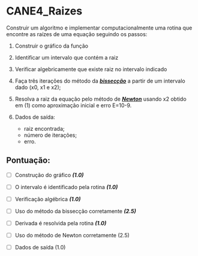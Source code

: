 # CANE4_Raizes

Construir um algoritmo e implementar computacionalmente uma rotina que encontre as raízes de uma equação seguindo os passos:

1) Construir o gráfico da função

2) Identificar um intervalo que contém a raiz

3) Verificar algebricamente que existe raiz no intervalo indicado

4) Faça três iterações do método da [***bissecção***](https://moodle.scl.ifsp.edu.br/pluginfile.php/296519/mod_resource/content/2/2_Me%CC%81todo%20da%20bissecc%CC%A7a%CC%83o.pdf) a partir de um intervalo dado (x0, x1 e x2);

5) Resolva a raiz da equação pelo método de [***Newton***](https://moodle.scl.ifsp.edu.br/pluginfile.php/296525/mod_resource/content/1/4_Me%CC%81todo%20de%20Newton.pdf) usando x2 obtido em (1) como aproximação inicial e erro E=10-9.

6) Dados de saída:
   - raiz encontrada;
   - número de iterações;
   - erro.

## Pontuação:

- [ ] Construção do gráfico ***(1.0)***

- [ ] O intervalo é identificado pela rotina ***(1.0)***

- [ ] Verificação algébrica ***(1.0)***

- [ ] Uso do método da bissecção corretamente ***(2.5)***

- [ ] Derivada é resolvida pela rotina ***(1.0)***

- [ ] Uso do método de Newton corretamente (2.5)

- [ ] Dados de saída (1.0)
  
